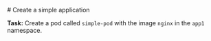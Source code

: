 # Create a simple application

**Task:** Create a pod called `simple-pod` with the image `nginx` in the `app1` namespace.
